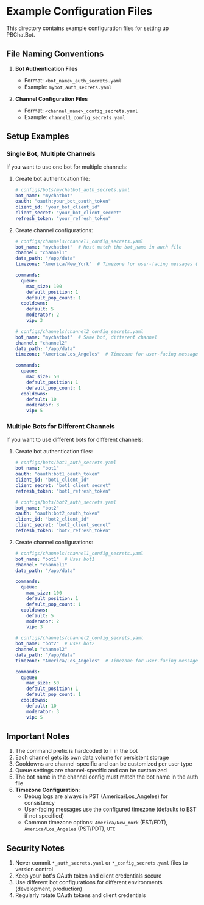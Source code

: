 # Example Configuration Files

This directory contains example configuration files for setting up PBChatBot.

## File Naming Conventions

1. **Bot Authentication Files**
   - Format: `<bot_name>_auth_secrets.yaml`
   - Example: `mybot_auth_secrets.yaml`

2. **Channel Configuration Files**
   - Format: `<channel_name>_config_secrets.yaml`
   - Example: `channel1_config_secrets.yaml`

## Setup Examples

### Single Bot, Multiple Channels

If you want to use one bot for multiple channels:

1. Create bot authentication file:
   ```yaml
   # configs/bots/mychatbot_auth_secrets.yaml
   bot_name: "mychatbot"
   oauth: "oauth:your_bot_oauth_token"
   client_id: "your_bot_client_id"
   client_secret: "your_bot_client_secret"
   refresh_token: "your_refresh_token"
   ```

2. Create channel configurations:
   ```yaml
   # configs/channels/channel1_config_secrets.yaml
   bot_name: "mychatbot"  # Must match the bot_name in auth file
   channel: "channel1"
   data_path: "/app/data"
   timezone: "America/New_York"  # Timezone for user-facing messages (optional, defaults to EST)
   
   commands:
     queue:
       max_size: 100
       default_position: 1
       default_pop_count: 1
     cooldowns:
       default: 5
       moderator: 2
       vip: 3
   ```

   ```yaml
   # configs/channels/channel2_config_secrets.yaml
   bot_name: "mychatbot"  # Same bot, different channel
   channel: "channel2"
   data_path: "/app/data"
   timezone: "America/Los_Angeles"  # Timezone for user-facing messages (optional, defaults to EST)
   
   commands:
     queue:
       max_size: 50
       default_position: 1
       default_pop_count: 1
     cooldowns:
       default: 10
       moderator: 3
       vip: 5
   ```

### Multiple Bots for Different Channels

If you want to use different bots for different channels:

1. Create bot authentication files:
   ```yaml
   # configs/bots/bot1_auth_secrets.yaml
   bot_name: "bot1"
   oauth: "oauth:bot1_oauth_token"
   client_id: "bot1_client_id"
   client_secret: "bot1_client_secret"
   refresh_token: "bot1_refresh_token"
   ```

   ```yaml
   # configs/bots/bot2_auth_secrets.yaml
   bot_name: "bot2"
   oauth: "oauth:bot2_oauth_token"
   client_id: "bot2_client_id"
   client_secret: "bot2_client_secret"
   refresh_token: "bot2_refresh_token"
   ```

2. Create channel configurations:
   ```yaml
   # configs/channels/channel1_config_secrets.yaml
   bot_name: "bot1"  # Uses bot1
   channel: "channel1"
   data_path: "/app/data"
   
   commands:
     queue:
       max_size: 100
       default_position: 1
       default_pop_count: 1
     cooldowns:
       default: 5
       moderator: 2
       vip: 3
   ```

   ```yaml
   # configs/channels/channel2_config_secrets.yaml
   bot_name: "bot2"  # Uses bot2
   channel: "channel2"
   data_path: "/app/data"
   timezone: "America/Los_Angeles"  # Timezone for user-facing messages (optional, defaults to EST)
   
   commands:
     queue:
       max_size: 50
       default_position: 1
       default_pop_count: 1
     cooldowns:
       default: 10
       moderator: 3
       vip: 5
   ```

## Important Notes

1. The command prefix is hardcoded to `!` in the bot
2. Each channel gets its own data volume for persistent storage
3. Cooldowns are channel-specific and can be customized per user type
4. Queue settings are channel-specific and can be customized
5. The bot name in the channel config must match the bot name in the auth file
6. **Timezone Configuration**: 
   - Debug logs are always in PST (America/Los_Angeles) for consistency
   - User-facing messages use the configured timezone (defaults to EST if not specified)
   - Common timezone options: `America/New_York` (EST/EDT), `America/Los_Angeles` (PST/PDT), `UTC`

## Security Notes

1. Never commit `*_auth_secrets.yaml` or `*_config_secrets.yaml` files to version control
2. Keep your bot's OAuth token and client credentials secure
3. Use different bot configurations for different environments (development, production)
4. Regularly rotate OAuth tokens and client credentials 